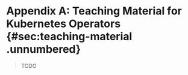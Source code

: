 # Appendix A: Teaching Material for Kubernetes Operators {#sec:teaching-material .unnumbered}

> TODO

